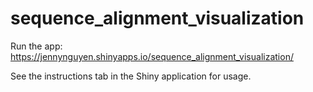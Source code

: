 # sequence_alignment_visualization
Run the app: 
https://jennynguyen.shinyapps.io/sequence_alignment_visualization/

See the instructions tab in the Shiny application for usage.
